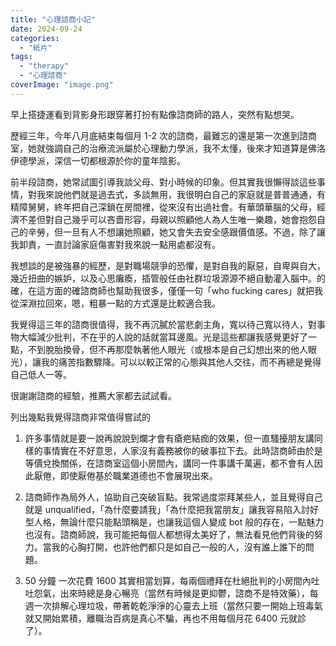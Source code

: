 ```yaml
---
title: "心理諮商小記"
date: 2024-09-24
categories: 
  - "紙片"
tags: 
  - "therapy"
  - "心理諮商"
coverImage: "image.png"
---
```


早上搭捷運看到背影身形跟穿著打扮有點像諮商師的路人，突然有點想哭。

歷經三年，今年八月底結束每個月 1-2 次的諮商，最難忘的還是第一次進到諮商室，她就強調自己的治療流派屬於心理動力學派，我不太懂，後來才知道算是佛洛伊德學派，深信一切都根源於你的童年陰影。

前半段諮商，她常試圖引導我談父母、對小時候的印象。但其實我很懶得談這些事情，對我來說他們就是過去式，多談無用，我很明白自己的家庭就是普普通通，有精障舅舅，終年把自己深鎖在房間裡，從來沒有出過社會。有華頭華腦的父母，經濟不差但對自己幾乎可以吝嗇形容，母親以照顧他人為人生唯一樂趣，她會抱怨自己的辛勞，但一旦有人不想讓她照顧，她又會失去安全感跟價值感。不過，除了讓我卸責，一直討論家庭傷害對我來說一點用處都沒有。

我想談的是被強暴的經歷，是對職場競爭的恐懼，是對自我的厭惡，自卑與自大，幾近扭曲的嫉妒，以及心思癱瘓，插管般任由社群垃圾源源不絕自動灌入腦中。的確，在這方面的確諮商師也幫助我很多，僅僅一句「who fucking cares」就把我從深淵拉回來，嗯，粗暴一點的方式還是比較適合我。

我覺得這三年的諮商很值得，我不再沉膩於當悲劇主角，寬以待己寬以待人，對事物大幅減少批判，不在乎的人說的話就當耳邊風。光是這些都讓我感覺更好了一點，不到脫胎換骨，但不再那麼執著他人眼光（或根本是自己幻想出來的他人眼光），讓我的痛苦指數驟降。可以以較正常的心態與其他人交往，而不再總是覺得自己低人一等。

很謝謝諮商的經驗，推薦大家都去試試看。

列出幾點我覺得諮商非常值得嘗試的

1. 許多事情就是要一說再說說到爛才會有瘡疤結痂的效果，但一直騷擾朋友講同樣的事情實在不好意思，人家沒有義務被你的破事拉下去。此時諮商師由於是等價兌換關係，在諮商室這個小房間內，講同一件事講千萬遍，都不會有人因此厭倦，即使厭倦基於職業道德也不會展現出來。

3. 諮商師作為局外人，協助自己突破盲點。我常過度崇拜某些人，並且覺得自己就是 unqualified，「為什麼要請我」「為什麼把我當朋友」讓我容易陷入討好型人格，無論什麼只能點頭稱是，也讓我這個人變成 bot 般的存在，一點魅力也沒有。諮商師說，我可能把每個人都想得太美好了，無法看見他們背後的努力。當我的心胸打開，也許他們都只是如自己一般的人，沒有誰上誰下的問題。

5. 50 分鐘 一次花費 1600 其實相當划算，每兩個禮拜在杜絕批判的小房間內吐吐怨氣，出來時總是身心暢亮（當然有時候是更抑鬱，諮商不是特效藥），每週一次排解心理垃圾，帶著乾乾淨淨的心靈去上班（當然只要一開始上班毒氣就又開始累積，離職治百病是真心不騙，再也不用每個月花 6400 元就診了）。
